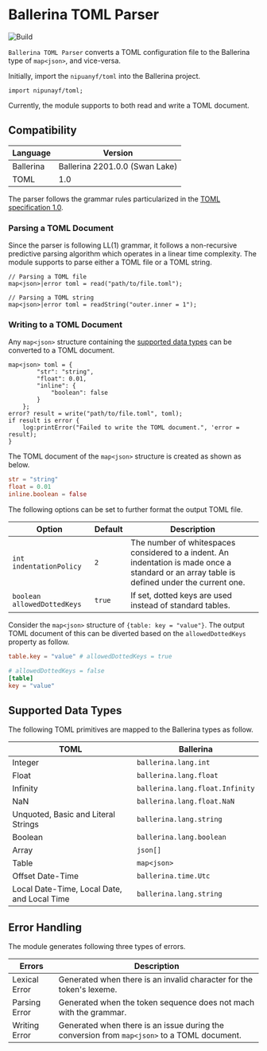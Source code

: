 # Ballerina TOML Parser

![Build](https://github.com/nipunayf/module-ballerina-toml/actions/workflows/ci.yml/badge.svg)

`Ballerina TOML Parser` converts a TOML configuration file to the Ballerina type of `map<json>`, and vice-versa.     

Initially, import the `nipuanyf/toml` into the Ballerina project.

```ballerina
import nipunayf/toml;
```

Currently, the module supports to both read and write a TOML document.

## Compatibility

| Language  | Version                        |
| --------- | ------------------------------ |
| Ballerina | Ballerina 2201.0.0 (Swan Lake) |
| TOML      | 1.0                            |

The parser follows the grammar rules particularized in the [TOML specification 1.0](https://toml.io/en/v1.0.0).

### Parsing a TOML Document

Since the parser is following LL(1) grammar, it follows a non-recursive predictive parsing algorithm which operates in a linear time complexity. The module supports to parse either a TOML file or a TOML string.

```ballerina
// Parsing a TOML file
map<json>|error toml = read("path/to/file.toml");

// Parsing a TOML string
map<json>|error toml = readString("outer.inner = 1");
```

### Writing to a TOML Document

Any `map<json>` structure containing the [supported data types](#Supported-Data-Types) can be converted to a TOML document. 

```ballerina
map<json> toml = {
        "str": "string",
        "float": 0.01,
        "inline": {
            "boolean": false
        }
    };
error? result = write("path/to/file.toml", toml);
if result is error {
    log:printError("Failed to write the TOML document.", 'error = result);
}
```

The TOML document of the `map<json>` structure is created as shown as below.

```toml
str = "string"
float = 0.01
inline.boolean = false
```

The following options can be set to further format the output TOML file.

| Option                      | Default | Description                                                                                                                                  |
| --------------------------- | ------- | -------------------------------------------------------------------------------------------------------------------------------------------- |
| `int indentationPolicy`     | `2`     | The number of whitespaces considered to a indent. An indentation is made once a standard or an array table is defined under the current one. |
| `boolean allowedDottedKeys` | `true`  | If set, dotted keys are used instead of standard tables.                                                                                     |

Consider the `map<json>` structure of  `{table: key = "value"}`. The output TOML document of this can be diverted based on the `allowedDottedKeys` property as follow.

```toml
table.key = "value" # allowedDottedKeys = true

# allowedDottedKeys = false
[table]
key = "value"
```

## Supported Data Types

The following TOML primitives are mapped to the Ballerina types as follow.

| TOML                                        | Ballerina                       |
| ------------------------------------------- | ------------------------------- |
| Integer                                     | `ballerina.lang.int`            |
| Float                                       | `ballerina.lang.float`          |
| Infinity                                    | `ballerina.lang.float.Infinity` |
| NaN                                         | `ballerina.lang.float.NaN`      |
| Unquoted, Basic and Literal Strings         | `ballerina.lang.string`         |
| Boolean                                     | `ballerina.lang.boolean`        |
| Array                                       | `json[]`                        |
| Table                                       | `map<json>`                     |
| Offset Date-Time                            | `ballerina.time.Utc`            |
| Local Date-Time, Local Date, and Local Time | `ballerina.lang.string`         |

## Error Handling

The module generates following three types of errors.

| Errors        | Description                                                                                 |
| ------------- | ------------------------------------------------------------------------------------------- |
| Lexical Error | Generated when there is an invalid character for the token's lexeme.                        |
| Parsing Error | Generated when the token sequence does not mach with the grammar.                           |
| Writing Error | Generated when there is an issue during the conversion from `map<json>` to a TOML document. |